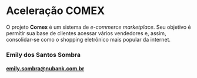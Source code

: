 # Aceleração COMEX

O projeto **Comex** é um sistema de _e-commerce marketplace_. Seu objetivo é permitir sua base de clientes acessar vários vendedores e, assim, consolidar-se como o shopping eletrônico mais popular da internet.

### Emily dos Santos Sombra
#### emily.sombra@nubank.com.br